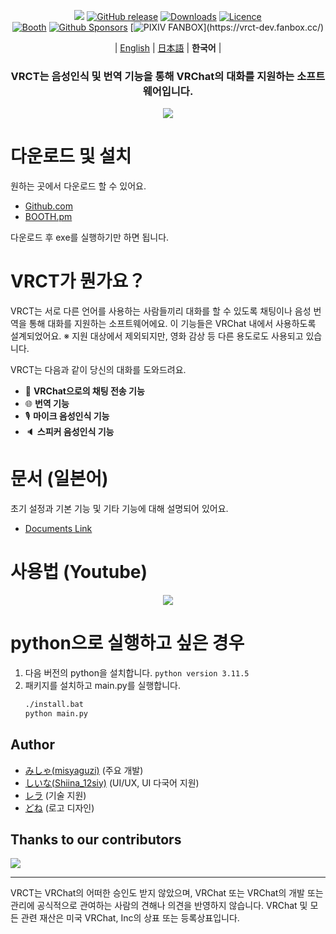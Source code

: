 <div align="center">

![](docs/vrct_logo.png)
[![GitHub release](https://img.shields.io/github/v/release/misyaguziya/VRCT.svg)](https://github.com/misyaguziya/VRCT/releases)
[![Downloads](https://img.shields.io/github/downloads/misyaguziya/VRCT/total)](https://github.com/misyaguziya/VRCT/releases)
[![Licence](https://img.shields.io/github/license/misyaguziya/VRCT)](https://github.com/misyaguziya/VRCT/blob/master/LICENSE)  
[![Booth](https://img.shields.io/badge/Store-Booth.pm-red)](https://misyaguziya.booth.pm/items/5155325)
[![Github Sponsors](https://img.shields.io/badge/GitHub%20Sponsors-30363D?&logo=GitHub-Sponsors&logoColor=EA4AAA)](https://github.com/sponsors/misyaguziya)
[![PIXIV FANBOX](https://img.shields.io/badge/PIXIV%20FANBOX-30363D?)](https://vrct-dev.fanbox.cc/)

| [English](./README.md) | [日本語](./README.ja.md) | **한국어** |

<h3>
VRCT는 음성인식 및 번역 기능을 통해 VRChat의 대화를 지원하는 소프트웨어입니다.
</h3>

![](docs/main_window.png)

<div align="left">

# 다운로드 및 설치
원하는 곳에서 다운로드 할 수 있어요.
- [Github.com](https://github.com/misyaguziya/VRCT/releases/)
- [BOOTH.pm](https://misyaguziya.booth.pm/items/5155325)

다운로드 후 exe를 실행하기만 하면 됩니다.

# VRCT가 뭔가요？
VRCT는 서로 다른 언어를 사용하는 사람들끼리 대화를 할 수 있도록 채팅이나 음성 번역을 통해 대화를 지원하는 소프트웨어에요.
이 기능들은 VRChat 내에서 사용하도록 설계되었어요.
※ 지원 대상에서 제외되지만, 영화 감상 등 다른 용도로도 사용되고 있습니다.

VRCT는 다음과 같이 당신의 대화를 도와드려요.
- 💬 **VRChat으로의 채팅 전송 기능**
- 🌐 **번역 기능**
- 🎙 **마이크 음성인식 기능**
- 🔈 **스피커 음성인식 기능**

# 문서 (일본어)
초기 설정과 기본 기능 및 기타 기능에 대해 설명되어 있어요.
- [Documents Link](https://mzsoftware.notion.site/VRCT-Documents-be79b7a165f64442ad8f326d86c22246?pvs=4)

# 사용법 (Youtube)
<div align="center">

[![](https://img.youtube.com/vi/rUTad037n8Q/0.jpg)](https://www.youtube.com/watch?v=rUTad037n8Q)

<div align="left">

# python으로 실행하고 싶은 경우
1. 다음 버전의 python을 설치합니다.
    `python version 3.11.5`
2. 패키지를 설치하고 main.py를 실행합니다.
    ```bash
    ./install.bat
    python main.py
    ```

## Author
- [みしゃ(misyaguzi)](https://github.com/misyaguziya) (주요 개발)
- [しいな(Shiina_12siy)](https://twitter.com/Shiina_12siy) (UI/UX, UI 다국어 지원)
- [レラ](https://github.com/soumt-r) (기술 지원)
- [どね](https://twitter.com/done_vrc) (로고 디자인)

## Thanks to our contributors
<a href="https://github.com/misyaguziya/VRCT/graphs/contributors" target="_blank">
  <img src="https://contrib.rocks/image?repo=misyaguziya/VRCT" />
</a>

---

VRCT는 VRChat의 어떠한 승인도 받지 않았으며, VRChat 또는 VRChat의 개발 또는 관리에 공식적으로 관여하는 사람의 견해나 의견을 반영하지 않습니다. VRChat 및 모든 관련 재산은 미국 VRChat, Inc의 상표 또는 등록상표입니다.